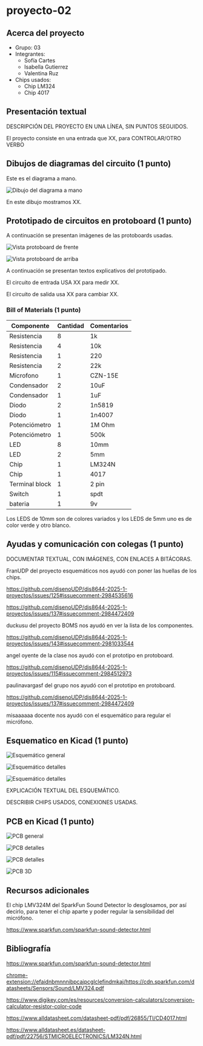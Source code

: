 # proyecto-02

## Acerca del proyecto

- Grupo: 03
- Integrantes:
  - Sofía Cartes
  - Isabella Gutierrez
  - Valentina Ruz
- Chips usados:
  - Chip LM324
  - Chip 4017

## Presentación textual

DESCRIPCIÓN DEL PROYECTO EN UNA LÍNEA, SIN PUNTOS SEGUIDOS.

El proyecto consiste en una entrada que XX, para CONTROLAR/OTRO VERBO

## Dibujos de diagramas del circuito (1 punto)

Este es el diagrama a mano.

![Dibujo del diagrama a mano](./imagenes/diagrama-mano.jpg)

En este dibujo mostramos XX.

## Prototipado de circuitos en protoboard (1 punto)

A continuación se presentan imágenes de las protoboards usadas.

![Vista protoboard de frente](./imagenes/presentacion-visual-frente.jpg)

![Vista protoboard de arriba](./imagenes/presentacion-visual-arriba.jpg)

A continuación se presentan textos explicativos del prototipado.

El circuito de entrada USA XX para medir XX.

El circuito de salida usa XX para cambiar XX.

### Bill of Materials (1 punto)

| Componente    | Cantidad | Comentarios     |
| ------------- | -------- | --------------- |
| Resistencia   | 8        | 1k              |
| Resistencia   | 4        | 10k             |
| Resistencia   | 1        | 220             |
| Resistencia   | 2        | 22k             |
| Microfono     | 1        | CZN-15E         |
| Condensador   | 2        | 10uF            |
| Condensador   | 1        | 1uF             |   
| Diodo         | 2        | 1n5819          |
| Diodo         | 1        | 1n4007          |
| Potenciómetro | 1        | 1M Ohm          |
| Potenciómetro | 1        | 500k            |
| LED           | 8        | 10mm            |
| LED           | 2        | 5mm             |
| Chip          | 1        | LM324N          |
| Chip          | 1        | 4017            |
|Terminal block | 1        | 2 pin
| Switch        | 1        | spdt            |
|bateria        | 1        | 9v              |  
Los LEDS de 10mm son de colores variados y los LEDS de 5mm uno es de color verde y otro blanco.

## Ayudas y comunicación con colegas (1 punto)

DOCUMENTAR TEXTUAL, CON IMÁGENES, CON ENLACES A BITÁCORAS.

FranUDP del proyecto esquemáticos nos ayudó con poner las huellas de los chips.

<https://github.com/disenoUDP/dis8644-2025-1-proyectos/issues/125#issuecomment-2984535616>

<https://github.com/disenoUDP/dis8644-2025-1-proyectos/issues/137#issuecomment-2984472409>

duckusu del proyecto BOMS nos ayudó en ver la lista de los componentes.

<https://github.com/disenoUDP/dis8644-2025-1-proyectos/issues/143#issuecomment-2981033544>

angel oyente de la clase nos ayudó con el prototipo en protoboard.

<https://github.com/disenoUDP/dis8644-2025-1-proyectos/issues/115#issuecomment-2984512973>

paulinavargasf del grupo nos ayudó con el prototipo en protoboard.

<https://github.com/disenoUDP/dis8644-2025-1-proyectos/issues/137#issuecomment-2984472409>

misaaaaaa docente nos ayudó con el esquemático para regular el micrófono.

## Esquematico en Kicad (1 punto)

![Esquemático general](./imagenes/esquematico-general.jpg)

![Esquemático detalles](./imagenes/esquematico-detalle-01.jpg)

![Esquemático detalles](./imagenes/esquematico-detalle-02.jpg)

EXPLICACIÓN TEXTUAL DEL ESQUEMÁTICO.

DESCRIBIR CHIPS USADOS, CONEXIONES USADAS.

## PCB en Kicad (1 punto)

![PCB general](./imagenes/pcb-general.jpg)

![PCB detalles](./imagenes/pcb-detalle-01.jpg)

![PCB detalles](./imagenes/pcb-detalle-02.jpg)

![PCB 3D](./imagenes/pcb-3d.jpg)

## Recursos adicionales

El chip LMV324M del SparkFun Sound Detector lo desglosamos, por así decirlo, para tener el chip aparte y poder regular la sensibilidad del micrófono.

<https://www.sparkfun.com/sparkfun-sound-detector.html> 

## Bibliografía

<https://www.sparkfun.com/sparkfun-sound-detector.html> 

<chrome-extension://efaidnbmnnnibpcajpcglclefindmkaj/https://cdn.sparkfun.com/datasheets/Sensors/Sound/LMV324.pdf>

<https://www.digikey.com/es/resources/conversion-calculators/conversion-calculator-resistor-color-code>

<https://www.alldatasheet.com/datasheet-pdf/pdf/26855/TI/CD4017.html>

<https://www.alldatasheet.es/datasheet-pdf/pdf/22756/STMICROELECTRONICS/LM324N.html>
